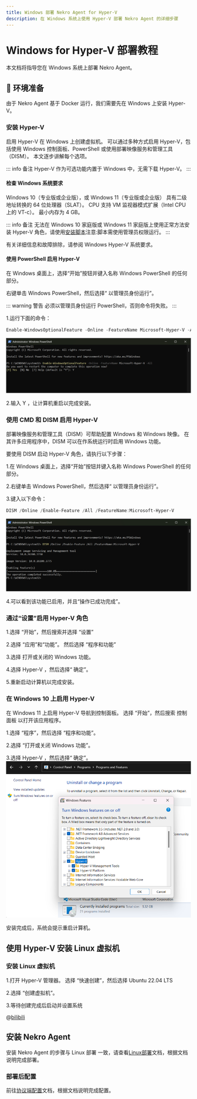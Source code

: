 ```yaml
---
title: Windows 部署 Nekro Agent for Hyper-V
description: 在 Windows 系统上使用 Hyper-V 部署 Nekro Agent 的详细步骤
---
```


# Windows for Hyper-V 部署教程

本文档将指导您在 Windows 系统上部署 Nekro Agent。

## 🌈 环境准备

由于 Nekro Agent 基于 Docker 运行，我们需要先在 Windows 上安装 Hyper-V。

### 安装 Hyper-V

启用 Hyper-V 在 Windows 上创建虚拟机。 可以通过多种方式启用 Hyper-V，包括使用 Windows 控制面板、PowerShell 或使用部署映像服务和管理工具（DISM）。 本文逐步讲解每个选项。

::: info 备注
Hyper-V 作为可选功能内置于 Windows 中，无需下载 Hyper-V。
:::

#### 检查 Windows 系统要求
Windows 10（专业版或企业版），或 Windows 11（专业版或企业版）
具有二级地址转换的 64 位处理器（SLAT）。
CPU 支持 VM 监视器模式扩展（Intel CPU 上的 VT-c）。
最小内存为 4 GB。

::: info 备注
无法在 Windows 10 家庭版或 Windows 11 家庭版上使用正常方法安装 Hyper-V 角色，请使用[安装脚本](https://pan.mrly.cc/s/veC9)注意:脚本需使用管理员权限运行。
:::

有关详细信息和故障排除，请参阅 Windows Hyper-V 系统要求。

#### 使用 PowerShell 启用 Hyper-V
在 Windows 桌面上，选择“开始”按钮并键入名称 Windows PowerShell 的任何部分。

右键单击 Windows PowerShell，然后选择“ 以管理员身份运行”。

::: warning 警告
必须以管理员身份运行 PowerShell，否则命令将失败。
:::

1.运行下面的命令：
```powershell
Enable-WindowsOptionalFeature -Online -FeatureName Microsoft-Hyper-V -All
```
![enable-hyper-v-powershell](/assets/windows/enable-hyper-v-powershell.png)

2.输入 Y ，让计算机重启以完成安装。

### 使用 CMD 和 DISM 启用 Hyper-V
部署映像服务和管理工具（DISM）可帮助配置 Windows 和 Windows 映像。 在其许多应用程序中，DISM 可以在作系统运行时启用 Windows 功能。

要使用 DISM 启动 Hyper-V 角色，请执行以下步骤：

1.在 Windows 桌面上，选择“开始”按钮并键入名称 Windows PowerShell 的任何部分。

2.右键单击 Windows PowerShell，然后选择“ 以管理员身份运行”。

3.键入以下命令：

```powershell
DISM /Online /Enable-Feature /All /FeatureName:Microsoft-Hyper-V
```
![enable-hyper-v-dism](/assets/windows/enable-hyper-v-dism.png)

4.可以看到该功能已启用，并且“操作已成功完成”。

### 通过“设置”启用 Hyper-V 角色
1.选择 “开始”，然后搜索并选择 “设置”

2.选择 “应用”和“功能”。 然后选择 “程序和功能”

3.选择 打开或关闭的 Windows 功能。

4.选择 Hyper-V ，然后选择“ 确定”。

5.重新启动计算机以完成安装。

### 在 Windows 10 上启用 Hyper-V
在 Windows 11 上启用 Hyper-V
导航到控制面板。 选择 “开始”，然后搜索 控制面板 以打开该应用程序。

1.选择 “程序”，然后选择 “程序和功能”。

2.选择 “打开或关闭 Windows 功能”。

3.选择 Hyper-V ，然后选择“ 确定”。
![enable-hyper-v](/assets/windows/enable-hyper-v.png)

安装完成后，系统会提示重启计算机。

## 使用 Hyper-V 安装 Linux 虚拟机
### 安装 Linux 虚拟机
1.打开 Hyper-V 管理器。 选择 “快速创建”，然后选择 Ubuntu 22.04 LTS 

2.选择 “创建虚拟机”。

3.等待创建完成后启动并设置系统

@[bilibili](BV1BqJizaEDs)

## 安装 Nekro Agent
安装 Nekro Agent 的步骤与 Linux 部署 一致，请查看[Linux部署](/docs/02_quick_start/deploy/linux)文档，根据文档说明完成部署。

### 部署后配置

前往[协议端配置](/docs/02_quick_start/config/protocol)文档，根据文档说明完成配置。
